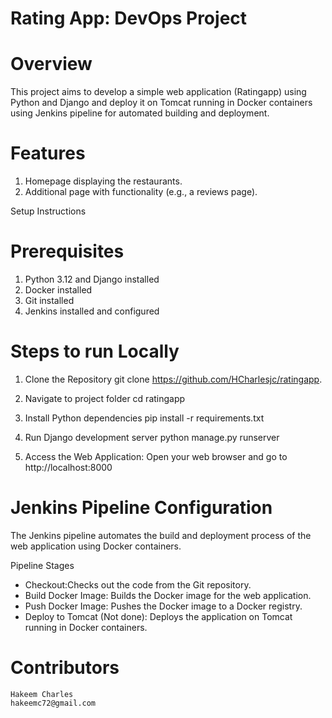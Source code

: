 # Rating App: DevOps Project

# Overview
This project aims to develop a simple web application (Ratingapp) using Python and Django and deploy it on Tomcat running in Docker containers using Jenkins pipeline for automated building and deployment.

# Features
1. Homepage displaying the restaurants.
2. Additional page with functionality (e.g., a reviews page).

Setup Instructions

# Prerequisites
1. Python 3.12 and Django installed
2. Docker installed
3. Git installed
4. Jenkins installed and configured


# Steps to run Locally
1. Clone the Repository 
    git clone https://github.com/HCharlesjc/ratingapp.

2. Navigate to project folder
    cd ratingapp

3. Install Python dependencies
    pip install -r requirements.txt
    
4. Run Django development server
    python manage.py runserver

5. Access the Web Application:
    Open your web browser and go to http://localhost:8000
    

# Jenkins Pipeline Configuration
The Jenkins pipeline automates the build and deployment process of the web application using Docker containers.

Pipeline Stages
- Checkout:Checks out the code from the Git repository.
- Build Docker Image: Builds the Docker image for the web application.
- Push Docker Image: Pushes the Docker image to a Docker registry.
- Deploy to Tomcat (Not done): Deploys the application on Tomcat running in Docker containers.


# Contributors
    Hakeem Charles
    hakeemc72@gmail.com